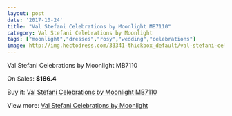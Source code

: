 ```yaml
---
layout: post
date: '2017-10-24'
title: "Val Stefani Celebrations by Moonlight MB7110"
category: Val Stefani Celebrations by Moonlight
tags: ["moonlight","dresses","rosy","wedding","celebrations"]
image: http://img.hectodress.com/33341-thickbox_default/val-stefani-celebrations-by-moonlight-mb7110.jpg
---
```

Val Stefani Celebrations by Moonlight MB7110

On Sales: **$186.4**
<a href="https://www.hectodress.com/val-stefani-celebrations-by-moonlight/15399-val-stefani-celebrations-by-moonlight-mb7110.html"><amp-img layout="responsive" width="600" height="600" src="//img.hectodress.com/33341-thickbox_default/val-stefani-celebrations-by-moonlight-mb7110.jpg" alt="Val Stefani Celebrations by Moonlight MB7110 0" /></a>
<a href="https://www.hectodress.com/val-stefani-celebrations-by-moonlight/15399-val-stefani-celebrations-by-moonlight-mb7110.html"><amp-img layout="responsive" width="600" height="600" src="//img.hectodress.com/33342-thickbox_default/val-stefani-celebrations-by-moonlight-mb7110.jpg" alt="Val Stefani Celebrations by Moonlight MB7110 1" /></a>

Buy it: [Val Stefani Celebrations by Moonlight MB7110](https://www.hectodress.com/val-stefani-celebrations-by-moonlight/15399-val-stefani-celebrations-by-moonlight-mb7110.html "Val Stefani Celebrations by Moonlight MB7110")

View more: [Val Stefani Celebrations by Moonlight](https://www.hectodress.com/277-val-stefani-celebrations-by-moonlight "Val Stefani Celebrations by Moonlight")